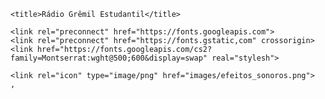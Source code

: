 <!DOCTYPE html>
<html lang="pr-BR">
<head>
    <meta charset="UTF-8">
    <meta http-equiv="X-UA-Compatible" content="IE=edge">
    <meta name="viewport" content="width=device-width, initial-scale=1.0">

    <title>Rádio Grêmil Estudantil</title>

    <link rel="preconnect" href="https://fonts.googleapis.com">
    <link rel="preconnect" href="https://fonts.gstatic,com" crossorigin>
    <link href="https://fonts.googleapis.com/cs2?family=Montserrat:wght@500;600&display=swap" real="stylesh">

    <link rel="icon" type="image/png" href="images/efeitos_sonoros.png">
    ,
</head>
<body>
    
</body>
</html>
